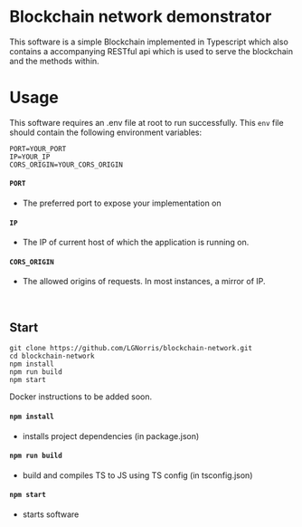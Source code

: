 # Blockchain network demonstrator

This software is a simple Blockchain implemented in Typescript which also contains a accompanying RESTful api which is used to serve the blockchain and the methods within. 

# Usage

This software requires an .env file at root to run successfully. This `env` file should contain the following environment variables:

```
PORT=YOUR_PORT
IP=YOUR_IP
CORS_ORIGIN=YOUR_CORS_ORIGIN
```

#### `PORT`

* The preferred port to expose your implementation on

#### `IP`

* The IP of current host of which the application is running on. 

#### `CORS_ORIGIN`

* The allowed origins of requests. In most instances, a mirror of IP.

<br>


## Start

```
git clone https://github.com/LGNorris/blockchain-network.git
cd blockchain-network
npm install
npm run build 
npm start
```

Docker instructions to be added soon.

#### `npm install`

* installs project dependencies (in package.json)

#### `npm run build`

* build and compiles TS to JS using TS config (in tsconfig.json)

#### `npm start`

* starts software

<br>
<br>


<!-- # Endpoints

## Public Endpoints

Open endpoints require no Authentication.

* [Status](login.md) : `GET /api/v2/user/status`

## Endpoints that require Authentication

Closed endpoints require a valid Token to be included in the header of the
request. A token should be passed from your SPA and its Auth0 implementation

### User endpoints

Each endpoint updates or displays information related to the user whose bearer token is provided with the request and whos user id is passed from the SPA to the url endpoint

* [Show basic user profile](Docs/get.md) : `GET /api/v2/user/basic`
* [Show full user profile with user metadata](Docs/get.md) : `GET /api/v2/user/full/{userId}`
* [Update user metadata](Docs/put.md) : `PUT /api/v2/update/{userId}`
* [Request password reset email](Docs/post.md) : `POST /api/v2/request-password-reset/{userId}`

<br>

### Notes

* For more information about the Auth0 API's used in this software visit https://auth0.com/docs/api/authentication or https://auth0.com/docs/api/management/v2 for more info -->